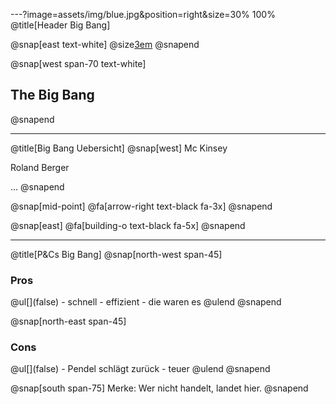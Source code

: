 ---?image=assets/img/blue.jpg&position=right&size=30% 100%
@title[Header Big Bang]

@snap[east text-white]
@size[3em](2.)
@snapend

@snap[west span-70 text-white]
<h2>The Big Bang</h2>
@snapend

---
@title[Big Bang Uebersicht]
@snap[west]
Mc Kinsey  

Roland Berger  

...
@snapend

@snap[mid-point]
@fa[arrow-right text-black fa-3x]
@snapend

@snap[east]
@fa[building-o text-black fa-5x]
@snapend

---
@title[P&Cs Big Bang]
@snap[north-west span-45]
  <h3>Pros</h3>
  @ul[](false)
    - schnell
    - effizient
    - die waren es
    @ulend
@snapend

@snap[north-east span-45]
  <h3>Cons</h3>
  @ul[](false)
    - Pendel schlägt zurück
    - teuer
  @ulend
@snapend

@snap[south span-75]
Merke: Wer nicht handelt, landet hier.
@snapend
